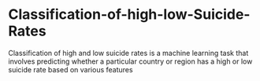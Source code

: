 # Classification-of-high-low-Suicide-Rates
Classification of high and low suicide rates is a machine learning task that involves predicting whether a particular country or region has a high or low suicide rate based on various features 
